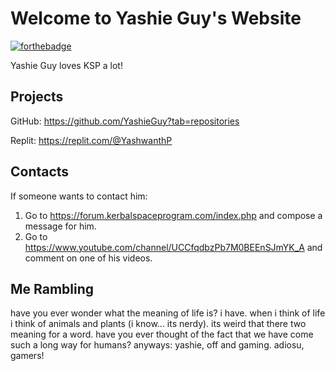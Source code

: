 # Welcome to Yashie Guy's Website
[![forthebadge](https://forthebadge.com/images/badges/made-with-markdown.svg)](https://forthebadge.com)

Yashie Guy loves KSP a lot!

## Projects
GitHub:
https://github.com/YashieGuy?tab=repositories

Replit:
https://replit.com/@YashwanthP

## Contacts
If someone wants to contact him:

1. Go to https://forum.kerbalspaceprogram.com/index.php and compose a message for him.
2. Go to https://www.youtube.com/channel/UCCfqdbzPb7M0BEEnSJmYK_A and comment on one of his videos.

## Me Rambling

have you ever wonder what the meaning of life is? i have. when i think of life i think of animals and plants (i know... its nerdy). its weird that there two meaning for a word. have you ever thought of the fact that we have come such a long way for humans? anyways: yashie, off and gaming. adiosu, gamers!
                                                                                                                                                                     
